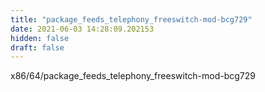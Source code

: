 ```yaml
---
title: "package_feeds_telephony_freeswitch-mod-bcg729"
date: 2021-06-03 14:28:09.202153
hidden: false
draft: false
---
```


x86/64/package_feeds_telephony_freeswitch-mod-bcg729

